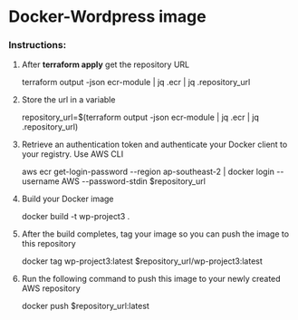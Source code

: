 # Docker-Wordpress image

### Instructions:

1. After **terraform apply** get the repository URL
   
    terraform output -json ecr-module | jq .ecr | jq .repository_url

2. Store the url in a variable

    repository_url=$(terraform output -json ecr-module | jq .ecr | jq .repository_url)

3. Retrieve an authentication token and authenticate your Docker client to your registry. Use AWS CLI

    aws ecr get-login-password --region ap-southeast-2 | docker login --username AWS --password-stdin $repository_url

4. Build your Docker image

    docker build -t wp-project3 .

5. After the build completes, tag your image so you can push the image to this repository

    docker tag wp-project3:latest $repository_url/wp-project3:latest

6. Run the following command to push this image to your newly created AWS repository

    docker push $repository_url:latest
    